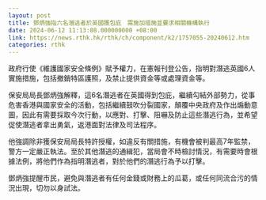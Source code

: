 ```yaml
---
layout: post
title: 鄧炳強指六名潛逃者於英國獲包庇　需施加措施並要求相關機構執行
date: 2024-06-12 11:13:08.000000000 +08:00
link: https://news.rthk.hk/rthk/ch/component/k2/1757055-20240612.htm
categories: rthk
---
```


政府行使《維護國家安全條例》賦予權力，在憲報刊登公告，指明對潛逃英國6人實施措施，包括撤銷特區護照，及禁止提供資金等或處理資金等。

保安局局長鄧炳強解釋，這6名潛逃者在英國得到包庇，繼續勾結外部勢力，從事危害香港與國家安全的活動，包括繼續鼓吹分裂國家，顛覆中央政府及作出煽動意圖，因此有需要採取今次行動，以應對、打擊、阻嚇及防止這些潛逃行為，並希望促使潛逃者拿出勇氣，返港面對法律及司法程序。

他強調除非獲保安局局長特許授權，如違反有關措施，有機會被判最高7年監禁，警方一定嚴正執法。至於其他潛逃的通緝犯，當局會不時檢討情況，有需要時會根據法例，將他們作為指明潛逃者，對於他們的潛逃行為予以打擊。

鄧炳強提醒市民，避免與潛逃者有任何金錢或財務上的瓜葛，或任何同流合污的情況出現，切勿以身試法。
